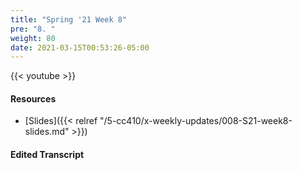 ```yaml
---
title: "Spring '21 Week 8"
pre: "8. "
weight: 80
date: 2021-03-15T00:53:26-05:00
---
```


{{< youtube >}}

#### Resources

* [Slides]({{< relref "/5-cc410/x-weekly-updates/008-S21-week8-slides.md" >}})

#### Edited Transcript

